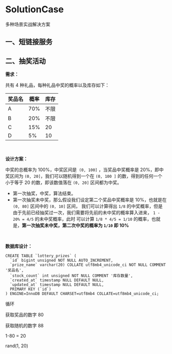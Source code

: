 
# SolutionCase
多种场景实战解决方案
## 一、短链接服务



## 二、抽奖活动

**需求：**

共有 4 种礼品，每种礼品中奖的概率以及库存如下：

| 奖品名 | 概率 | 库存 |
| ------ | ---- | ---- |
| A      | 70%  | 不限 |
| B      | 20%  | 不限 |
| C      | 15%  | 20   |
| D      | 5%   | 10   |

<br>

**设计方案：**

中奖的总概率为 100%，中奖区间是` (0, 100]` ，当奖品中奖概率是 20%，即中奖区间为 `(0, 20]`，我们可以随机得到一个在 `(0, 100 ]` 的数，得到的任何一个小于等于 20 的数，即该数值落在 `(0, 20]` 区间都为中奖。

- 第一次抽奖，中奖，算法结束。
- 第一次抽奖未中奖，那么假设我们设定第二个奖品中奖概率是 10%，也就是在 `(0, 80]` 区间中的 `(0, 10]` 区间， 我们可以计算得出 `1/8` 的中奖概率，但是由于先前已经抽奖过一次，我们需要将先前的未中奖的概率算入进来， `1 -  20% = 4/5` 的未中奖概率，此时 可以计算 `1/8 * 4/5 = 1/10` 的概率，也就是，**第一次抽奖未中奖，第二次中奖的概率为 `1/10` 即 10%**

<br>

**数据库设计：**

```shell
CREATE TABLE `lottery_prizes` (
  `id` bigint unsigned NOT NULL AUTO_INCREMENT,
  `prize_name` varchar(20) COLLATE utf8mb4_unicode_ci NOT NULL COMMENT '奖品名',
  `stock_count` int unsigned NOT NULL COMMENT '库存数量',
  `created_at` timestamp NULL DEFAULT NULL,
  `updated_at` timestamp NULL DEFAULT NULL,
  PRIMARY KEY (`id`)
) ENGINE=InnoDB DEFAULT CHARSET=utf8mb4 COLLATE=utf8mb4_unicode_ci;
```





循环 

获取奖品的数字 80

获取随机的数字 88 



1-80 = 20

rand(1, 20)



